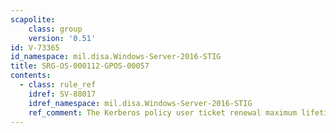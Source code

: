 ```yaml
---
scapolite:
    class: group
    version: '0.51'
id: V-73365
id_namespace: mil.disa.Windows-Server-2016-STIG
title: SRG-OS-000112-GPOS-00057
contents:
  - class: rule_ref
    idref: SV-88017
    idref_namespace: mil.disa.Windows-Server-2016-STIG
    ref_comment: The Kerberos policy user ticket renewal maximum lifetime mu ...
---
```


